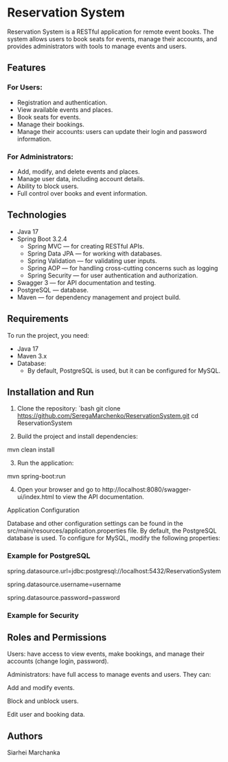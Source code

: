 # Reservation System

Reservation System is a RESTful application for remote event books. The system allows users to book seats for events, manage their accounts, and provides administrators with tools to manage events and users.

## Features

### For Users:
- Registration and authentication.
- View available events and places.
- Book seats for events.
- Manage their bookings.
- Manage their accounts: users can update their login and password information.

### For Administrators:
- Add, modify, and delete events and places.
- Manage user data, including account details.
- Ability to block users.
- Full control over books and event information.

## Technologies

- Java 17
- Spring Boot 3.2.4
  - Spring MVC — for creating RESTful APIs.
  - Spring Data JPA — for working with databases.
  - Spring Validation — for validating user inputs.
  - Spring AOP — for handling cross-cutting concerns such as logging 
  - Spring Security — for user authentication and authorization.
- Swagger 3 — for API documentation and testing.
- PostgreSQL — database.
- Maven — for dependency management and project build.

## Requirements

To run the project, you need:

- Java 17
- Maven 3.x
- Database:
  - By default, PostgreSQL is used, but it can be configured for MySQL.

## Installation and Run

1. Clone the repository:
   `bash
   git clone https://github.com/SeregaMarchenko/ReservationSystem.git
   cd ReservationSystem

2. Build the project and install dependencies:

mvn clean install


3. Run the application:

mvn spring-boot:run


4. Open your browser and go to http://localhost:8080/swagger-ui/index.html to view the API documentation.



Application Configuration

Database and other configuration settings can be found in the src/main/resources/application.properties file. By default, the PostgreSQL database is used. To configure for MySQL, modify the following properties:

### Example for PostgreSQL
spring.datasource.url=jdbc:postgresql://localhost:5432/ReservationSystem

spring.datasource.username=username

spring.datasource.password=password

### Example for Security

## Roles and Permissions

Users: have access to view events, make bookings, and manage their accounts (change login, password).

Administrators: have full access to manage events and users. They can:

Add and modify events.

Block and unblock users.

Edit user and booking data.

## Authors

Siarhei Marchanka
